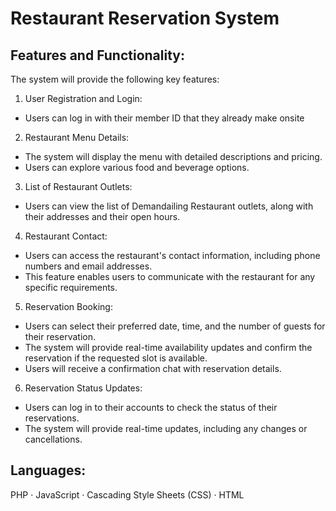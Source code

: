 # Restaurant Reservation System

## Features and Functionality: 
The system will provide the following key features:

1. User Registration and Login:
 - Users can log in with their member ID that they already make onsite

2. Restaurant Menu Details:
 - The system will display the menu with detailed descriptions and pricing.
 - Users can explore various food and beverage options.

3. List of Restaurant Outlets:
 - Users can view the list of Demandailing Restaurant outlets, along with their addresses and their open hours.

4. Restaurant Contact:
 - Users can access the restaurant's contact information, including phone numbers and email addresses.
 - This feature enables users to communicate with the restaurant for any specific requirements.

5. Reservation Booking:
 - Users can select their preferred date, time, and the number of guests for their reservation.
 - The system will provide real-time availability updates and confirm the reservation if the requested slot is available.
 - Users will receive a confirmation chat with reservation details.

6. Reservation Status Updates:
 - Users can log in to their accounts to check the status of their reservations.
 - The system will provide real-time updates, including any changes or cancellations.

## Languages: 
PHP · JavaScript · Cascading Style Sheets (CSS) · HTML
